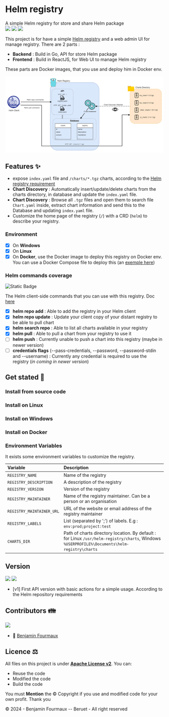 # Helm registry
A simple Helm registry for store and share Helm package
\
[![](https://img.shields.io/badge/Docker-compose?logo=docker&logoColor=white&color=blue)]()
[![](https://img.shields.io/badge/registry-helm?logo=helm&logoColor=white&label=Helm&labelColor=darkblue&color=white)]()
[![](https://img.shields.io/badge/Golang-1.21.6-grey?style=for-the-badge&logo=go&labelColor=cyan)]()


This project is for have a simple [Helm registry](https://helm.sh/docs/topics/chart_repository/) and a web admin UI for manage registry.
There are 2 parts :
- **Backend** : Build in Go, API for store Helm package
- **Frontend** : Build in ReactJS, for Web UI to manage Helm registry

These parts are Docker images, that you use and deploy him in Docker env.

![](architecture.png)

## Features :sparkles:
- expose `index.yaml` file and `/charts/*.tgz` charts, according to the [Helm registry requirement](https://helm.sh/docs/topics/chart_repository/)
- **Chart Discovery** : Automatically insert/update/delete charts from the charts directory, in database and update the `index.yaml` file.
- **Chart Discovery** : Browse all `.tgz` files and open them to search file `Chart.yaml` inside, extract chart information and send this to the Database and updating `index.yaml` file.
- Customize the home page of the registry (`/`) with a CRD (`helm`) to describe your registry.

### Environment 
- [x]  On **Windows**
- [x] On **Linux**
- [x] On **Docker**, use the Docker image to deploy this registry on Docker env. You can use a Docker Compose file to deploy this (an [exemple here](docker-compose.yaml))

### Helm commands coverage
![Static Badge](https://img.shields.io/badge/67%25-covrage?style=for-the-badge&logo=helm&label=Commands%20covrage&color=orange)

The Helm client-side commands that you can use with this registry. Doc [here](https://helm.sh/docs/helm/helm_repo/)
- [x]  **helm repo add** :  Able to add the registry in your Helm client
- [x] **helm repo update** : Update your client copy of your distant registry to be able to pull chart
- [x] **helm search repo** : Able to list all charts available in your registry
- [x] **helm pull** : Able to pull a chart from your registry to use it 
- [ ] **helm push** : Currently unable to push a chart into this registry (maybe in newer version)
- [ ] **credentials flags** (--pass-credentials, --password, --password-stdin and --username) : Currently any credential is required to use the registry (_in coming in newer version_)

## Get stated :rocket:

### Install from source code


### Install on Linux


### Install on Windows


### Install on Docker

### Environment Variables
It exists some environment variables to customize the registry.

| Variable                  | Description                                                                                                                                   |
|:--------------------------|:----------------------------------------------------------------------------------------------------------------------------------------------|
| `REGISTRY_NAME`           | Name of the registry                                                                                                                          |
| `REGISTRY_DESCRIPTION`    | A description of the registry                                                                                                                 |
| `REGISTRY_VERSION`        | Version of the registry                                                                                                                       |
| `REGISTRY_MAINTAINER`     | Name of the registry maintainer. Can be a person or an organisation                                                                           |
| `REGISTRY_MAINTAINER_URL` | URL of the website or email address of the registry maintainer                                                                                |
| `REGISTRY_LABELS`         | List (separated by ';') of labels. E.g : `env:prod;project:test`                                                                              |
| `CHARTS_DIR`              | Path of charts directory location. By default : for Linux `/usr/helm-registry/charts`, Windows `%USERPROFILE%\Documents\helm-registry\charts` |

## Version
[![](https://badgen.net/github/tag/BenjaminFourmaux/Helm-Registry?cache=600)](https://github.com/BenjaminFourmaux/Helm-Registry/tags) [![](https://badgen.net/github/release/BenjaminFourmaux/Helm-Registry?cache=600)](https://github.com/BenjaminFourmaux/Helm-Registry/releases)
- [v1] First API version with basic actions for a simple usage. According to the Helm repository requirements

## Contributors 👪
[![](https://badgen.net/github/contributors/BenjaminFourmaux/Helm-Hegistry)](https://github.com/BenjaminFourmaux/Helm-Registry/graphs/contributors)
- :crown: [Benjamin Fourmaux](https://github.com/BenjaminFourmaux)

## Licence ⚖️
All files on this project is under [**Apache License v2**](https://www.apache.org/licenses/LICENSE-2.0).
You can:
- Reuse the code 
- Modified the code
- Build the code

You must **Mention** the © Copyright if you use and modified code for your own profit. Thank you

© 2024 - Benjamin Fourmaux -- Beruet - All right reserved
